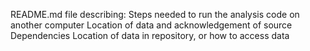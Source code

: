 README.md file describing:
Steps needed to run the analysis code on another computer
Location of data and acknowledgement of source
Dependencies
Location of data in repository, or how to access data
